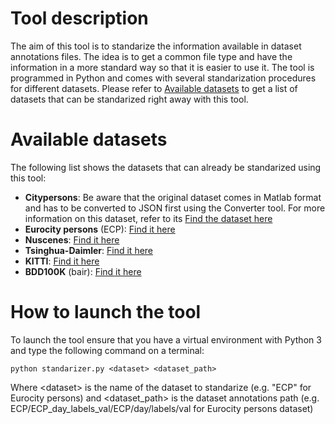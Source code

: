 # Tool description
The aim of this tool is to standarize the information available in dataset annotations files. The idea is to get a common file type and have the information in a more standard way so that it is easier to use it. The tool is programmed in Python and comes with several standarization procedures for different datasets. Please refer to [Available datasets](#available-datasets) to get a list of datasets that can be standarized right away with this tool.

# Available datasets
The following list shows the datasets that can already be standarized using this tool:
* **Citypersons**: Be aware that the original dataset comes in Matlab format and has to be converted to JSON first using the Converter tool. For more information on this dataset, refer to its [Find the dataset here](https://github.com/cvgroup-njust/CityPersons)
* **Eurocity persons** (ECP): [Find it here](https://eurocity-dataset.tudelft.nl/)
* **Nuscenes**: [Find it here](https://www.nuscenes.org/)
* **Tsinghua-Daimler**: [Find it here](http://www.lookingatpeople.com/download-tsinghua-daimler-cyclist/index.html)
* **KITTI**: [Find it here](http://www.cvlibs.net/datasets/kitti/)
* **BDD100K** (bair): [Find it here](https://doc.bdd100k.com/download.html)

# How to launch the tool
To launch the tool ensure that you have a virtual environment with Python 3 and type the following command on a terminal:  
  
`python standarizer.py <dataset> <dataset_path>`  
  
Where \<dataset\> is the name of the dataset to standarize (e.g. "ECP" for Eurocity persons) and  \<dataset_path\> is the dataset annotations path (e.g. ECP/ECP_day_labels_val/ECP/day/labels/val for Eurocity persons dataset)
